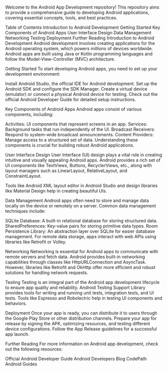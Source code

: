 Welcome to the Android App Development repository! This repository aims to provide a comprehensive guide to developing Android applications, covering essential concepts, tools, and best practices.

Table of Contents
Introduction to Android Development
Getting Started
Key Components of Android Apps
User Interface Design
Data Management
Networking
Testing
Deployment
Further Reading
Introduction to Android Development
Android development involves creating applications for the Android operating system, which powers millions of devices worldwide. Android apps are built using Java or Kotlin programming languages and follow the Model-View-Controller (MVC) architecture.

Getting Started
To start developing Android apps, you need to set up your development environment:

Install Android Studio, the official IDE for Android development.
Set up the Android SDK and configure the SDK Manager.
Create a virtual device (emulator) or connect a physical Android device for testing.
Check out the official Android Developer Guide for detailed setup instructions.

Key Components of Android Apps
Android apps consist of various components, including:

Activities: UI components that represent screens in an app.
Services: Background tasks that run independently of the UI.
Broadcast Receivers: Respond to system-wide broadcast announcements.
Content Providers: Manage access to a structured set of data.
Understanding these components is crucial for building robust Android applications.

User Interface Design
User Interface (UI) design plays a vital role in creating intuitive and visually appealing Android apps. Android provides a rich set of UI components like TextViews, Buttons, RecyclerViews, etc., along with layout managers such as LinearLayout, RelativeLayout, and ConstraintLayout.

Tools like Android XML layout editor in Android Studio and design libraries like Material Design help in creating beautiful UIs.

Data Management
Android apps often need to store and manage data locally on the device or remotely on a server. Common data management techniques include:

SQLite Database: A built-in relational database for storing structured data.
SharedPreferences: Key-value pairs for storing primitive data types.
Room Persistence Library: An abstraction layer over SQLite for easier database management.
For remote data storage, apps interact with web APIs using libraries like Retrofit or Volley.

Networking
Networking is essential for Android apps to communicate with remote servers and fetch data. Android provides built-in networking capabilities through classes like HttpURLConnection and AsyncTask. However, libraries like Retrofit and OkHttp offer more efficient and robust solutions for handling network requests.

Testing
Testing is an integral part of the Android app development lifecycle to ensure app quality and reliability. Android Testing Support Library provides tools for writing and running unit tests, integration tests, and UI tests. Tools like Espresso and Robolectric help in testing UI components and behaviors.

Deployment
Once your app is ready, you can distribute it to users through the Google Play Store or other distribution channels. Prepare your app for release by signing the APK, optimizing resources, and testing different device configurations. Follow the App Release guidelines for a successful app launch.

Further Reading
For more information on Android app development, check out the following resources:

Official Android Developer Guide
Android Developers Blog
CodePath Android Guides
